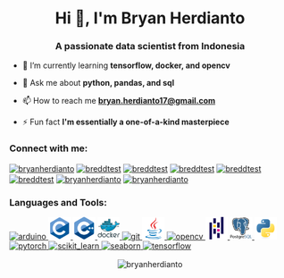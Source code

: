 <h1 align="center">Hi 👋, I'm Bryan Herdianto</h1>
<h3 align="center">A passionate data scientist from Indonesia</h3>

- 🌱 I’m currently learning **tensorflow, docker, and opencv**

- 💬 Ask me about **python, pandas, and sql**

- 📫 How to reach me **bryan.herdianto17@gmail.com**

- ⚡ Fun fact **I'm essentially a one-of-a-kind masterpiece**

<h3 align="left">Connect with me:</h3>
<p align="left">
<a href="https://linkedin.com/in/bryanherdianto" target="blank"><img align="center" src="https://raw.githubusercontent.com/rahuldkjain/github-profile-readme-generator/master/src/images/icons/Social/linked-in-alt.svg" alt="bryanherdianto" height="30" width="40" /></a>
<a href="https://www.codechef.com/users/breddtest" target="blank"><img align="center" src="https://cdn.jsdelivr.net/npm/simple-icons@3.1.0/icons/codechef.svg" alt="breddtest" height="30" width="40" /></a>
<a href="https://www.hackerrank.com/breddtest" target="blank"><img align="center" src="https://raw.githubusercontent.com/rahuldkjain/github-profile-readme-generator/master/src/images/icons/Social/hackerrank.svg" alt="breddtest" height="30" width="40" /></a>
<a href="https://codeforces.com/profile/breddtest" target="blank"><img align="center" src="https://raw.githubusercontent.com/rahuldkjain/github-profile-readme-generator/master/src/images/icons/Social/codeforces.svg" alt="breddtest" height="30" width="30" /></a>
<a href="https://www.leetcode.com/breddtest" target="blank"><img align="center" src="https://raw.githubusercontent.com/rahuldkjain/github-profile-readme-generator/master/src/images/icons/Social/leet-code.svg" alt="breddtest" height="30" width="40" /></a>
<a href="https://www.freecodecamp.org/breddtest" target="blank"><img align="center" src="https://design-style-guide.freecodecamp.org/downloads/fcc_primary_small.jpg" alt="breddtest" height="30" width="35" /></a>
<a href="https://www.datacamp.com/portfolio/bryanherdianto" target="blank"><img align="center" src="https://images.crunchbase.com/image/upload/c_lpad,f_auto,q_auto:eco,dpr_1/hq30ze9287y9ztkmcdhy" alt="bryanherdianto" height="30" width="30" /></a>
<a href="https://www.dicoding.com/users/bryanherdianto/academies" target="blank"><img align="center" src="https://yt3.ggpht.com/a-/AN66SAxduc7UZqTVgU0IxluPFRLA0Nhn_SWR7tis8g=s900-mo-c-c0xffffffff-rj-k-no" alt="bryanherdianto" height="30" width="30" /></a>
</p>

<h3 align="left">Languages and Tools:</h3>
<p align="left"> <a href="https://www.arduino.cc/" target="_blank" rel="noreferrer"> <img src="https://cdn.worldvectorlogo.com/logos/arduino-1.svg" alt="arduino" width="40" height="40"/> </a> <a href="https://www.cprogramming.com/" target="_blank" rel="noreferrer"> <img src="https://raw.githubusercontent.com/devicons/devicon/master/icons/c/c-original.svg" alt="c" width="40" height="40"/> </a> <a href="https://www.w3schools.com/cpp/" target="_blank" rel="noreferrer"> <img src="https://raw.githubusercontent.com/devicons/devicon/master/icons/cplusplus/cplusplus-original.svg" alt="cplusplus" width="40" height="40"/> </a> <a href="https://www.docker.com/" target="_blank" rel="noreferrer"> <img src="https://raw.githubusercontent.com/devicons/devicon/master/icons/docker/docker-original-wordmark.svg" alt="docker" width="40" height="40"/> </a> <a href="https://git-scm.com/" target="_blank" rel="noreferrer"> <img src="https://www.vectorlogo.zone/logos/git-scm/git-scm-icon.svg" alt="git" width="40" height="40"/> </a> <a href="https://www.java.com" target="_blank" rel="noreferrer"> <img src="https://raw.githubusercontent.com/devicons/devicon/master/icons/java/java-original.svg" alt="java" width="40" height="40"/> </a> <a href="https://opencv.org/" target="_blank" rel="noreferrer"> <img src="https://www.vectorlogo.zone/logos/opencv/opencv-icon.svg" alt="opencv" width="40" height="40"/> </a> <a href="https://pandas.pydata.org/" target="_blank" rel="noreferrer"> <img src="https://raw.githubusercontent.com/devicons/devicon/2ae2a900d2f041da66e950e4d48052658d850630/icons/pandas/pandas-original.svg" alt="pandas" width="40" height="40"/> </a> <a href="https://www.postgresql.org" target="_blank" rel="noreferrer"> <img src="https://raw.githubusercontent.com/devicons/devicon/master/icons/postgresql/postgresql-original-wordmark.svg" alt="postgresql" width="40" height="40"/> </a> <a href="https://www.python.org" target="_blank" rel="noreferrer"> <img src="https://raw.githubusercontent.com/devicons/devicon/master/icons/python/python-original.svg" alt="python" width="40" height="40"/> </a> <a href="https://pytorch.org/" target="_blank" rel="noreferrer"> <img src="https://www.vectorlogo.zone/logos/pytorch/pytorch-icon.svg" alt="pytorch" width="40" height="40"/> </a> <a href="https://scikit-learn.org/" target="_blank" rel="noreferrer"> <img src="https://upload.wikimedia.org/wikipedia/commons/0/05/Scikit_learn_logo_small.svg" alt="scikit_learn" width="40" height="40"/> </a> <a href="https://seaborn.pydata.org/" target="_blank" rel="noreferrer"> <img src="https://seaborn.pydata.org/_images/logo-mark-lightbg.svg" alt="seaborn" width="40" height="40"/> </a> <a href="https://www.tensorflow.org" target="_blank" rel="noreferrer"> <img src="https://www.vectorlogo.zone/logos/tensorflow/tensorflow-icon.svg" alt="tensorflow" width="40" height="40"/> </a> </p>

<p align="center"><img align="center" src="https://github-readme-streak-stats.herokuapp.com/?user=bryanherdianto&" alt="bryanherdianto" /></p>
